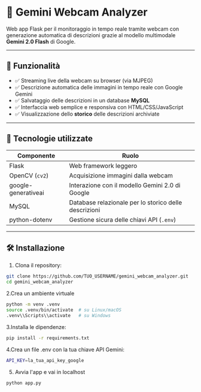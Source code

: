 # 🎥 Gemini Webcam Analyzer

Web app Flask per il monitoraggio in tempo reale tramite webcam con generazione automatica di descrizioni grazie al modello multimodale **Gemini 2.0 Flash** di Google.

---

## 🚀 Funzionalità

- ✅ Streaming live della webcam su browser (via MJPEG)
- ✅ Descrizione automatica delle immagini in tempo reale con Google Gemini
- ✅ Salvataggio delle descrizioni in un database **MySQL**
- ✅ Interfaccia web semplice e responsiva con HTML/CSS/JavaScript
- ✅ Visualizzazione dello **storico** delle descrizioni archiviate

---

## 🧠 Tecnologie utilizzate

| Componente         | Ruolo                                               |
|--------------------|-----------------------------------------------------|
| Flask              | Web framework leggero                               |
| OpenCV (`cv2`)     | Acquisizione immagini dalla webcam                  |
| google-generativeai|  Interazione con il modello Gemini 2.0 di Google    |
| MySQL              | Database relazionale per lo storico delle descrizioni |
| python-dotenv      | Gestione sicura delle chiavi API (`.env`)           |

---

## 🛠 Installazione

1. Clona il repository:

```bash
git clone https://github.com/TUO_USERNAME/gemini_webcam_analyzer.git
cd gemini_webcam_analyzer
```

2.Crea un ambiente virtuale
```bash
python -m venv .venv
source .venv/bin/activate  # su Linux/macOS
.venv\\Scripts\\activate   # su Windows
```

3.Installa le dipendenze:

```bash
pip install -r requirements.txt
```

4.Crea un file .env con la tua chiave API Gemini:
```bash
API_KEY=la_tua_api_key_google
```

5. Avvia l'app e vai in localhost
```bash
python app.py
```
